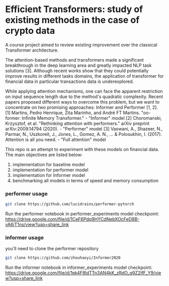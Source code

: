 # Efficient Transformers: study of existing methods in the case of crypto data

A course project aimed to review existing improvement over the classical Transformer architecture.  

The attention-based methods and transformers made a significant breakthrough in the deep learning area and greatly impacted NLP task solutions [3]. Although recent works show that they could potentially improve results in different tasks domains, the application of transformer for financial data in particular transactions data is underexplored.

While applying attention mechanisms, one can face the apparent restriction on input sequence length due to the method's quadratic complexity. Recent papers proposed different ways to overcome this problem, but we want to concentrate on two promising approaches: Informer and Performer [1, 2].                                                                                                                                                                                                                                                                                      
[1] Martins, Pedro Henrique, Zita Marinho, and André FT Martins. "oo-former: Infinite Memory Transformer." - "Informer" model
[2] Choromanski, Krzysztof, et al. "Rethinking attention with performers." arXiv preprint arXiv:2009.14794 (2020). - "Performer" model
[3] Vaswani, A., Shazeer, N., Parmar, N., Uszkoreit, J., Jones, L., Gomez, A. N., ... & Polosukhin, I. (2017). Attention is all you need. - "Full attention" model

This repo is an attempt to experiment with these models on financial data. The main objectives are listed below:

1) implementation for baseline model
2) implementation for performer model
3) implementation for Informer model
4) benchmarking all models in terms of speed and memory consumption


### performer usage

```bash
git clone https://github.com/lucidrains/performer-pytorch
```
Run the performer notebook in performer_experiments
model checkpoint: https://drive.google.com/file/d/1CeF6Pdq9HYCdNebXOcFeD8B-vA6iT1ns/view?usp=share_link

### informer usage

you'll need to clone the performer repository 

```bash
git clone https://github.com/zhouhaoyi/Informer2020
```
Run the informer notebook in informer_experiments
model checkpoint: https://drive.google.com/file/d/1ek4F8ldTTn3AN4kK_zRdO_g9Z2lfF_Y9/view?usp=share_link
